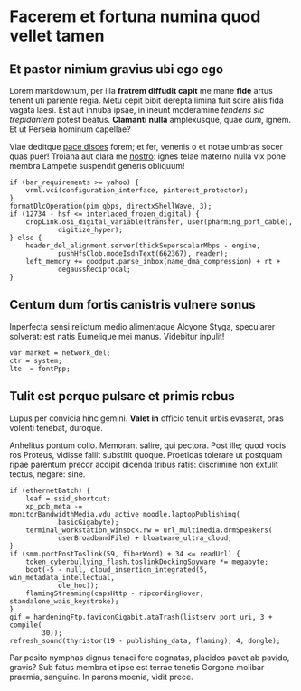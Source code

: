 # Facerem et fortuna numina quod vellet tamen

## Et pastor nimium gravius ubi ego ego

Lorem markdownum, per illa **fratrem diffudit capit** me mane **fide** artus
tenent uti pariente regia. Metu cepit bibit derepta limina fuit scire aliis fida
vagata laesi. Est aut innuba ipsae, in ineunt moderamine *tendens sic
trepidantem* potest beatus. **Clamanti nulla** amplexusque, quae *dum*, ignem.
Et ut Perseia hominum capellae?

Viae deditque [pace disces](http://necin.io/in.html) forem; et fer, venenis o et
notae umbras socer quas puer! Troiana aut clara me
[nostro](http://www.decentior.net/mediotremuere): ignes telae materno nulla vix
pone membra Lampetie suspendit generis obliquum!

    if (bar_requirements >= yahoo) {
        vrml.vci(configuration_interface, pinterest_protector);
    }
    formatDlcOperation(pim_gbps, directxShellWave, 3);
    if (12734 - hsf <= interlaced_frozen_digital) {
        cropLink.osi_digital_variable(transfer, user(pharming_port_cable),
                digitize_hyper);
    } else {
        header_del_alignment.server(thickSuperscalarMbps - engine,
                pushHfsClob.modeIsdnText(662367), reader);
        left_memory += goodput.parse_inbox(name_dma_compression) + rt +
                degaussReciprocal;
    }

## Centum dum fortis canistris vulnere sonus

Inperfecta sensi relictum medio alimentaque Alcyone Styga, specularer solverat:
est natis Eumelique mei manus. Videbitur inpulit!

    var market = network_del;
    ctr = system;
    lte -= fontPpp;

## Tulit est perque pulsare et primis rebus

Lupus per convicia hinc gemini. **Valet in** officio tenuit urbis evaserat, oras
volenti tenebat, duroque.

Anhelitus pontum collo. Memorant salire, qui pectora. Post ille; quod vocis ros
Proteus, vidisse fallit substitit quoque. Proetidas tolerare ut postquam ripae
parentum precor accipit dicenda tribus ratis: discrimine non extulit tectus,
negare: sine.

    if (ethernetBatch) {
        leaf = ssid_shortcut;
        xp_pcb_meta -= monitorBandwidthMedia.vdu_active_moodle.laptopPublishing(
                basicGigabyte);
        terminal_workstation_winsock.rw = url_multimedia.drmSpeakers(
                userBroadbandFile) + bloatware_ultra_cloud;
    }
    if (smm.portPostToslink(59, fiberWord) + 34 <= readUrl) {
        token_cyberbullying_flash.toslinkDockingSpyware *= megabyte;
        boot(-5 - null, cloud_insertion_integrated(5, win_metadata_intellectual,
                ole_hoc));
        flamingStreaming(capsHttp - ripcordingHover, standalone_wais_keystroke);
    }
    gif = hardeningFtp.faviconGigabit.ataTrash(listserv_port_uri, 3 + compile(
            30));
    refresh_sound(thyristor(19 - publishing_data, flaming), 4, dongle);

Par posito nymphas dignus tenaci fere cognatas, placidos pavet ab pavido,
gravis? Sub fatus membra et ipse est terrae tenetis Gorgone molibar praemia,
sanguine. In parens moenia, vidit prece.
